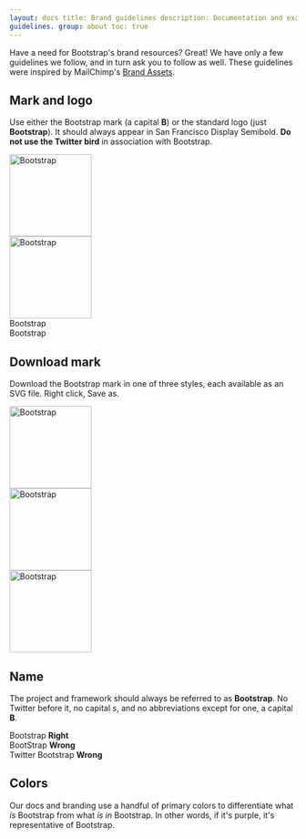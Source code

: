 ```yaml
---
layout: docs title: Brand guidelines description: Documentation and examples for Bootstrap's logo and brand usage
guidelines. group: about toc: true
---
```


Have a need for Bootstrap's brand resources? Great! We have only a few guidelines we follow, and in turn ask you to
follow as well. These guidelines were inspired by MailChimp's [Brand Assets](https://mailchimp.com/about/brand-assets/).

## Mark and logo

Use either the Bootstrap mark (a capital **B**) or the standard logo (just **Bootstrap**). It should always appear in
San Francisco Display Semibold. **Do not use the Twitter bird** in association with Bootstrap.

<div class="bd-brand-logos">
  <div class="bd-brand-item">
    <img class="svg" src="{{ site.baseurl }}/docs/{{ site.docs_version }}/assets/brand/bootstrap-solid.svg" alt="Bootstrap" width="144" height="144" loading="lazy">
  </div>
  <div class="bd-brand-item inverse">
    <img class="svg" src="{{ site.baseurl }}/docs/{{ site.docs_version }}/assets/brand/bootstrap-outline.svg" alt="Bootstrap" width="144" height="144" loading="lazy">
  </div>
</div>
<div class="bd-brand-logos">
  <div class="bd-brand-item">
    <span class="h1">Bootstrap</span>
  </div>
  <div class="bd-brand-item inverse">
    <span class="h1">Bootstrap</span>
  </div>
</div>

## Download mark

Download the Bootstrap mark in one of three styles, each available as an SVG file. Right click, Save as.

<div class="bd-brand-logos">
  <div class="bd-brand-item">
    <img class="svg" src="{{ site.baseurl }}/docs/{{ site.docs_version }}/assets/brand/bootstrap-solid.svg" alt="Bootstrap" width="144" height="144" loading="lazy">
  </div>
  <div class="bd-brand-item inverse">
    <img class="svg" src="{{ site.baseurl }}/docs/{{ site.docs_version }}/assets/brand/bootstrap-outline.svg" alt="Bootstrap" width="144" height="144" loading="lazy">
  </div>
  <div class="bd-brand-item inverse">
    <img class="svg" src="{{ site.baseurl }}/docs/{{ site.docs_version }}/assets/brand/bootstrap-punchout.svg" alt="Bootstrap" width="144" height="144" loading="lazy">
  </div>
</div>

## Name

The project and framework should always be referred to as **Bootstrap**. No Twitter before it, no capital _s_, and no
abbreviations except for one, a capital **B**.

<div class="bd-brand-logos">
  <div class="bd-brand-item">
    <span class="h3">Bootstrap</span>
    <strong class="text-success">Right</strong>
  </div>
  <div class="bd-brand-item">
    <span class="h3 text-muted">BootStrap</span>
    <strong class="text-warning">Wrong</strong>
  </div>
  <div class="bd-brand-item">
    <span class="h3 text-muted">Twitter Bootstrap</span>
    <strong class="text-warning">Wrong</strong>
  </div>
</div>

## Colors

Our docs and branding use a handful of primary colors to differentiate what *is* Bootstrap from what *is in* Bootstrap.
In other words, if it's purple, it's representative of Bootstrap.

<div class="bd-brand">
  <div class="color-swatches">
    <div class="color-swatch bd-purple"></div>
    <div class="color-swatch bd-purple-light"></div>
    <div class="color-swatch bd-purple-lighter"></div>
    <div class="color-swatch bd-gray"></div>
  </div>
</div>
